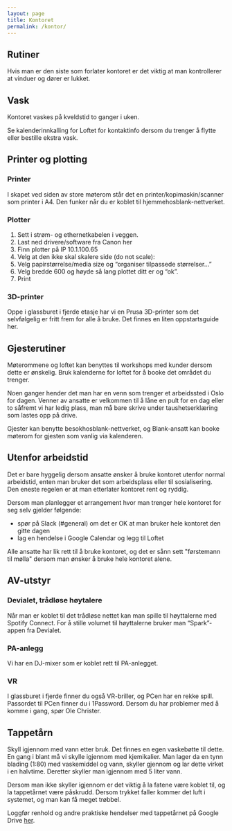 ```yaml
---
layout: page
title: Kontoret
permalink: /kontor/
---
```


## Rutiner
Hvis man er den siste som forlater kontoret er det viktig at man kontrollerer at vinduer og dører er lukket.

## Vask
Kontoret vaskes på kveldstid to ganger i uken. 

Se kalenderinnkalling for Loftet for kontaktinfo dersom du trenger å flytte eller bestille ekstra vask. 

## Printer og plotting

### Printer
I skapet ved siden av store møterom står det en printer/kopimaskin/scanner som printer i A4. Den funker når du er koblet til hjemmehosblank-nettverket. 

### Plotter
1. Sett i strøm- og ethernetkabelen i veggen. 
2. Last ned drivere/software fra Canon her
3. Finn plotter på IP 10.1.100.65
4. Velg at den ikke skal skalere side (do not scale):
5. Velg papirstørrelse/media size og “organiser tilpassede størrelser...”
6. Velg bredde 600 og høyde så lang plottet ditt er og “ok”. 
7. Print

### 3D-printer
Oppe i glassburet i fjerde etasje har vi en Prusa 3D-printer som det selvfølgelig er fritt frem for alle å bruke. Det finnes en liten oppstartsguide her. 

## Gjesterutiner
Møterommene og loftet kan benyttes til workshops med kunder dersom dette er ønskelig. Bruk kalenderne for loftet for å booke det området du trenger.

Noen ganger hender det man har en venn som trenger et arbeidssted i Oslo for dagen. Venner av ansatte er velkommen til å låne en pult for en dag eller to såfremt vi har ledig plass, man må bare skrive under taushetserklæring som lastes opp på drive.

Gjester kan benytte besokhosblank-nettverket, og Blank-ansatt kan booke møterom for gjesten som vanlig via kalenderen. 

## Utenfor arbeidstid
Det er bare hyggelig dersom ansatte ønsker å bruke kontoret utenfor normal arbeidstid, enten man bruker det som arbeidsplass eller til sosialisering. Den eneste regelen er at man etterlater kontoret rent og ryddig.

Dersom man planlegger et arrangement hvor man trenger hele kontoret for seg selv gjelder følgende:
- spør på Slack (#general) om det er OK at man bruker hele kontoret den gitte dagen
- lag en hendelse i Google Calendar og legg til Loftet

Alle ansatte har lik rett til å bruke kontoret, og det er sånn sett "førstemann til mølla" dersom man ønsker å bruke hele kontoret alene.

## AV-utstyr

### Devialet, trådløse høytalere
Når man er koblet til det trådløse nettet kan man spille til høyttalerne med Spotify Connect. For å stille volumet til høyttalerne bruker man “Spark”-appen fra Devialet.

### PA-anlegg
Vi har en DJ-mixer som er koblet rett til PA-anlegget.

### VR
I glassburet i fjerde finner du også VR-briller, og PCen har en rekke spill. 
Passordet til PCen finner du i 1Password. Dersom du har problemer med å komme i gang, spør Ole Christer.


## Tappetårn
Skyll igjennom med vann etter bruk. Det finnes en egen vaskebøtte til dette. En gang i blant må vi skylle igjennom med kjemikalier. Man lager da en tynn blading (1:80) med vaskemiddel og vann, skyller gjennom og lar dette virket i en halvtime. Deretter skyller man igjennom med 5 liter vann.

Dersom man ikke skyller igjennom er det viktig å la fatene være koblet til, og la tappetårnet være påskrudd. Dersom trykket faller kommer det luft i systemet, og man kan få meget trøbbel.

Loggfør renhold og andre praktiske hendelser med tappetårnet på Google Drive [her](https://drive.google.com/open?id=12dMDQAyuNo45Sak9J4j5F3i7CQ672nbq9CNFzQ4Zzmw).
